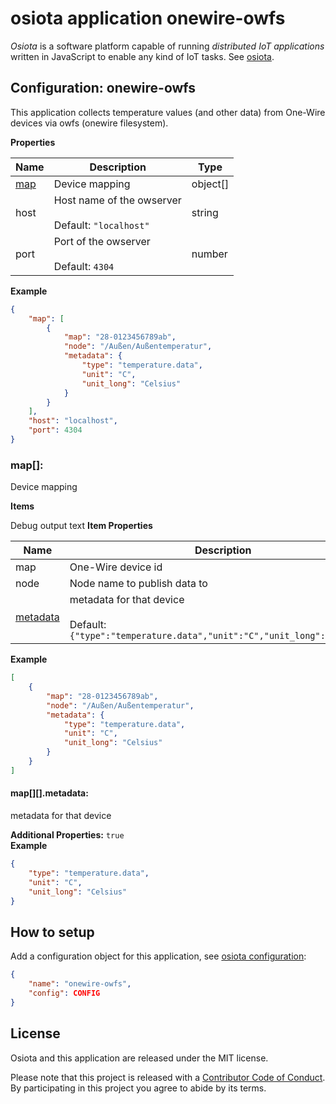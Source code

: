 <a name="root"></a>
# osiota application onewire-owfs

*Osiota* is a software platform capable of running *distributed IoT applications* written in JavaScript to enable any kind of IoT tasks. See [osiota](https://github.com/osiota/osiota).

## Configuration: onewire-owfs


This application collects temperature values (and other data) from One-Wire devices via owfs (onewire filesystem).

**Properties**

|Name|Description|Type|
|----|-----------|----|
|[map](#map[])|Device mapping<br/>|object\[\]|
|host|Host name of the owserver<br/><br/>Default: `"localhost"`|string|
|port|Port of the owserver<br/><br/>Default: `4304`|number|

**Example**

```json
{
    "map": [
        {
            "map": "28-0123456789ab",
            "node": "/Außen/Außentemperatur",
            "metadata": {
                "type": "temperature.data",
                "unit": "C",
                "unit_long": "Celsius"
            }
        }
    ],
    "host": "localhost",
    "port": 4304
}
```

<a name="map[]"></a>
### map\[\]: 

Device mapping


**Items**


Debug output text
**Item Properties**

|Name|Description|Type|
|----|-----------|----|
|map|One-Wire device id<br/>|string|
|node|Node name to publish data to<br/>|string|
|[metadata](#map[][].metadata)|metadata for that device<br/><br/>Default: `{"type":"temperature.data","unit":"C","unit_long":"Celsius"}`|object|

**Example**

```json
[
    {
        "map": "28-0123456789ab",
        "node": "/Außen/Außentemperatur",
        "metadata": {
            "type": "temperature.data",
            "unit": "C",
            "unit_long": "Celsius"
        }
    }
]
```

<a name="map[][].metadata"></a>
#### map\[\]\[\]\.metadata: 

metadata for that device


**Additional Properties:** `true`<br/>
**Example**

```json
{
    "type": "temperature.data",
    "unit": "C",
    "unit_long": "Celsius"
}
```


## How to setup

Add a configuration object for this application, see [osiota configuration](https://github.com/osiota/osiota/blob/master/doc/configuration.md):

```json
{
    "name": "onewire-owfs",
    "config": CONFIG
}
```

## License

Osiota and this application are released under the MIT license.

Please note that this project is released with a [Contributor Code of Conduct](https://github.com/osiota/osiota/blob/master/CODE_OF_CONDUCT.md). By participating in this project you agree to abide by its terms.
